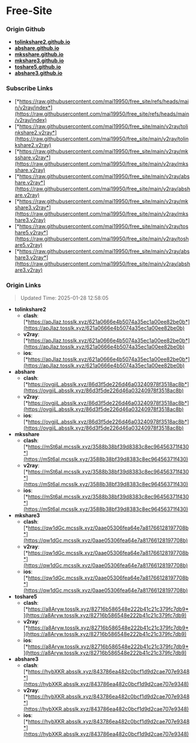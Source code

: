 # Free-Site

### Origin Github

- [**tolinkshare2.github.io**](https://github.com/tolinkshare2/tolinkshare2.github.io)
- [**abshare.github.io**](https://github.com/abshare/abshare.github.io)
- [**mksshare.github.io**](https://github.com/mksshare/mksshare.github.io)
- [**mkshare3.github.io**](https://github.com/mkshare3/mkshare3.github.io)
- [**toshare5.github.io**](https://github.com/toshare5/toshare5.github.io)
- [**abshare3.github.io**](https://github.com/abshare3/abshare3.github.io)

### Subscribe Links

- [*https://raw.githubusercontent.com/mai19950/free_site/refs/heads/main/v2ray/index*](https://raw.githubusercontent.com/mai19950/free_site/refs/heads/main/v2ray/index)
- [*https://raw.githubusercontent.com/mai19950/free_site/main/v2ray/tolinkshare2.v2ray*](https://raw.githubusercontent.com/mai19950/free_site/main/v2ray/tolinkshare2.v2ray)
- [*https://raw.githubusercontent.com/mai19950/free_site/main/v2ray/mksshare.v2ray*](https://raw.githubusercontent.com/mai19950/free_site/main/v2ray/mksshare.v2ray)
- [*https://raw.githubusercontent.com/mai19950/free_site/main/v2ray/abshare.v2ray*](https://raw.githubusercontent.com/mai19950/free_site/main/v2ray/abshare.v2ray)
- [*https://raw.githubusercontent.com/mai19950/free_site/main/v2ray/mkshare3.v2ray*](https://raw.githubusercontent.com/mai19950/free_site/main/v2ray/mkshare3.v2ray)
- [*https://raw.githubusercontent.com/mai19950/free_site/main/v2ray/toshare5.v2ray*](https://raw.githubusercontent.com/mai19950/free_site/main/v2ray/toshare5.v2ray)
- [*https://raw.githubusercontent.com/mai19950/free_site/main/v2ray/abshare3.v2ray*](https://raw.githubusercontent.com/mai19950/free_site/main/v2ray/abshare3.v2ray)

### Origin Links

> Updated Time: 2025-01-28 12:58:05

- **tolinkshare2**
  - **clash**: [*https://apJIaz.tosslk.xyz/621a0666e4b5074a35ec1a00ee82be0b*](https://apJIaz.tosslk.xyz/621a0666e4b5074a35ec1a00ee82be0b)
  - **v2ray**: [*https://apJIaz.tosslk.xyz/621a0666e4b5074a35ec1a00ee82be0b*](https://apJIaz.tosslk.xyz/621a0666e4b5074a35ec1a00ee82be0b)
  - **ios**: [*https://apJIaz.tosslk.xyz/621a0666e4b5074a35ec1a00ee82be0b*](https://apJIaz.tosslk.xyz/621a0666e4b5074a35ec1a00ee82be0b)
- **abshare**
  - **clash**: [*https://ovgjiL.absslk.xyz/86d3f5de226d46a03240978f3518ac8b*](https://ovgjiL.absslk.xyz/86d3f5de226d46a03240978f3518ac8b)
  - **v2ray**: [*https://ovgjiL.absslk.xyz/86d3f5de226d46a03240978f3518ac8b*](https://ovgjiL.absslk.xyz/86d3f5de226d46a03240978f3518ac8b)
  - **ios**: [*https://ovgjiL.absslk.xyz/86d3f5de226d46a03240978f3518ac8b*](https://ovgjiL.absslk.xyz/86d3f5de226d46a03240978f3518ac8b)
- **mksshare**
  - **clash**: [*https://mSt6aI.mcsslk.xyz/3588b38bf39d8383c8ec96456371f430*](https://mSt6aI.mcsslk.xyz/3588b38bf39d8383c8ec96456371f430)
  - **v2ray**: [*https://mSt6aI.mcsslk.xyz/3588b38bf39d8383c8ec96456371f430*](https://mSt6aI.mcsslk.xyz/3588b38bf39d8383c8ec96456371f430)
  - **ios**: [*https://mSt6aI.mcsslk.xyz/3588b38bf39d8383c8ec96456371f430*](https://mSt6aI.mcsslk.xyz/3588b38bf39d8383c8ec96456371f430)
- **mkshare3**
  - **clash**: [*https://qw1dGc.mcsslk.xyz/0aae05306fea64e7a81766128197708b*](https://qw1dGc.mcsslk.xyz/0aae05306fea64e7a81766128197708b)
  - **v2ray**: [*https://qw1dGc.mcsslk.xyz/0aae05306fea64e7a81766128197708b*](https://qw1dGc.mcsslk.xyz/0aae05306fea64e7a81766128197708b)
  - **ios**: [*https://qw1dGc.mcsslk.xyz/0aae05306fea64e7a81766128197708b*](https://qw1dGc.mcsslk.xyz/0aae05306fea64e7a81766128197708b)
- **toshare5**
  - **clash**: [*https://a8Aryw.tosslk.xyz/82716b586548e222b41c21c379fc7db9*](https://a8Aryw.tosslk.xyz/82716b586548e222b41c21c379fc7db9)
  - **v2ray**: [*https://a8Aryw.tosslk.xyz/82716b586548e222b41c21c379fc7db9*](https://a8Aryw.tosslk.xyz/82716b586548e222b41c21c379fc7db9)
  - **ios**: [*https://a8Aryw.tosslk.xyz/82716b586548e222b41c21c379fc7db9*](https://a8Aryw.tosslk.xyz/82716b586548e222b41c21c379fc7db9)
- **abshare3**
  - **clash**: [*https://hybXKR.absslk.xyz/843786ea482c0bcf1d9d2cae707e9348*](https://hybXKR.absslk.xyz/843786ea482c0bcf1d9d2cae707e9348)
  - **v2ray**: [*https://hybXKR.absslk.xyz/843786ea482c0bcf1d9d2cae707e9348*](https://hybXKR.absslk.xyz/843786ea482c0bcf1d9d2cae707e9348)
  - **ios**: [*https://hybXKR.absslk.xyz/843786ea482c0bcf1d9d2cae707e9348*](https://hybXKR.absslk.xyz/843786ea482c0bcf1d9d2cae707e9348)
